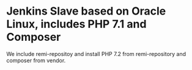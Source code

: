 # Jenkins Slave based on Oracle Linux, includes PHP 7.1 and Composer

We include remi-repositoy and install PHP 7.2 from remi-repository and composer from vendor.
